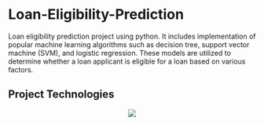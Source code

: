 # Loan-Eligibility-Prediction
Loan eligibility prediction project using python. It includes implementation of popular machine learning algorithms such as decision tree, support vector machine (SVM), and logistic regression. These models are utilized to determine whether a loan applicant is eligible for a loan based on various factors.

## Project Technologies
<p align="center">
  <a href="https://skillicons.dev">
    <img src="https://skillicons.dev/icons?i=py" />
  </a>
</p>
